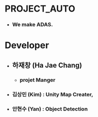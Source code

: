 # PROJECT_AUTO
* ### We make ADAS.

# Developer
* ## 하재창 (Ha Jae Chang)
  * ### projet Manger
* ### 김상민 (Kim) : Unity Map Creater, 
* ### 안현수 (Yan) : Object Detection

# 
